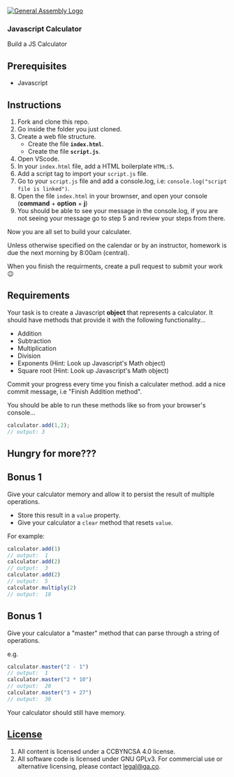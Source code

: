 [![General Assembly Logo](https://camo.githubusercontent.com/1a91b05b8f4d44b5bbfb83abac2b0996d8e26c92/687474703a2f2f692e696d6775722e636f6d2f6b6538555354712e706e67)](https://generalassemb.ly/education/web-development-immersive)

### Javascript Calculator

Build a JS Calculator

## Prerequisites

-   Javascript

## Instructions

1.  Fork and clone this repo.
1.  Go inside the folder you just cloned.
1.  Create a web file structure.
    * Create the file **`index.html`**.
    * Create the file **`script.js`**.
1.  Open VScode.
1.  In your `index.html` file, add a HTML boilerplate `HTML:5`.
1.  Add a script tag to import your `script.js` file.
1.  Go to your `script.js` file and add a console.log, i.e: `console.log("script file is linked")`.
1.  Open the file `index.html` in your brownser, and open your console (**command** + **option** + **j**)
1.  You should be able to see your message in the console.log, if you are not seeing your message go to step 5 and review your steps from there. 

Now you are all set to build your calculater.


Unless otherwise specified on the calendar or by an instructor, homework is due the next morning by 8:00am (central).

When you finish the requirments, create a pull request to submit your work :wink:

## Requirements

Your task is to create a Javascript **object** that represents a calculator. It should have methods that provide it with the following functionality...

- Addition
- Subtraction
- Multiplication
- Division
- Exponents (Hint: Look up Javascript's Math object)
- Square root (Hint: Look up Javascript's Math object)

Commit your progress every time you finish a calculater method. add a nice commit message, i.e "Finish Addition method".

You should be able to run these methods like so from your browser's console...

```js
calculator.add(1,2);
// output: 3
```

## Hungry for more???
## Bonus 1
Give your calculator memory and allow it to persist the result of multiple operations.
* Store this result in a `value` property.
* Give your calculator a `clear` method that resets `value`.

For example:

```js
calculator.add(1)
// output:  1
calculator.add(2)
// output:  3
calculator.add(2)
// output:  5
calculator.multiply(2)
// output:  10
```

## Bonus 1
Give your calculator a "master" method that can parse through a string of operations.

e.g.
```js
calculator.master("2 - 1")
// output:  1
calculator.master("2 * 10")
// output:  20
calculator.master("3 + 27")
// output:  30
```
Your calculator should still have memory.
## [License](LICENSE)

1.  All content is licensed under a CC­BY­NC­SA 4.0 license.
2.  All software code is licensed under GNU GPLv3. For commercial use or
    alternative licensing, please contact legal@ga.co.
